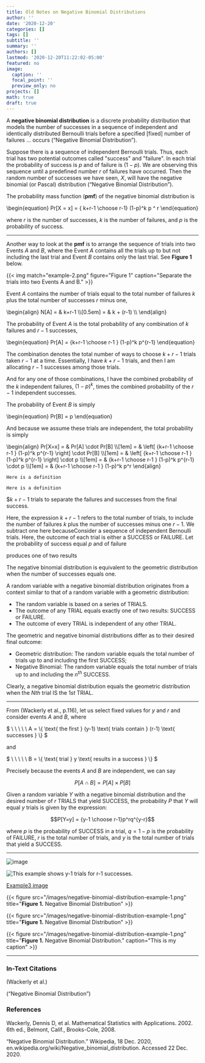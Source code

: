 ```yaml
---
title: Old Notes on Negative Binomial Distributions
author: ''
date: '2020-12-20'
categories: []
tags: []
subtitle: ''
summary: ''
authors: []
lastmod: '2020-12-20T11:22:02-05:00'
featured: no
image:
  caption: ''
  focal_point: ''
  preview_only: no
projects: []
math: true
draft: true
---
```


A <strong>negative binomial distribution</strong> is a discrete probability distribution that models the number of successes in a sequence  of independent and identically distributed Bernoulli trials before a specified [fixed] number of failures ... occurs (“Negative Binomial Distribution”).

Suppose there is a sequence of independent Bernoulli trials. Thus, each trial has two potential outcomes called "success" and "failure". In each trial the probability of success is $p$ and of failure is $(1 − p)$. We are observing this sequence until a predefined number $r$ of failures have occurred. Then the random number of successes we have seen, $X$, will have the negative binomial (or Pascal) distribution (“Negative Binomial Distribution”).

The probability mass function (<strong>pmf</strong>) of the negative binomial distribution is

\begin{equation}
Pr[X = x] = { k+r-1 \choose r-1} (1-p)^k p ^ r
\end{equation}

where $r$ is the number of successes, $k$ is the number of failures, and $p$ is the probability of success.

----

Another way to look at the <strong>pmf</strong> is to arrange the sequence of trials into two Events $A$ and $B$, where
the Event $A$ contains all the trials up to but not including the last trial and Event $B$ contains only the last trial. See <strong>Figure 1</strong> below.

{{< img match="example-2.png" figure="Figure 1" caption="Separate the trials into two Events A and B." >}}

Event $A$ contains the number of trials equal to the total number of failures $k$ plus the total number of successes $r$ minus one,

\begin{align}
N[A] = & k+r-1 \\\\[0.5em]
     = & k + (r-1) \\\\
\end{align}

The probability of Event $A$ is the total probability of any combination of $k$ failures and $r-1$ successes,

\begin{equation}
Pr[A] = {k+r-1 \choose r-1 } (1-p)^k p^{r-1}
\end{equation}

The combination denotes the total number of ways to choose $k+r-1$ trials taken $r-1$ at a time. Essentially, I have $k+r-1$ trials, and then I am allocating $r-1$ successes among those trials.

And for any one of those combinations, I have the combined probability of the $k$ independent failures, $(1-p)^k$, times the combined probability of the $r-1$ independent successes.

The probability of Event $B$ is simply

\begin{equation}
Pr[B] = p
\end{equation}

And because we assume these trials are independent, the total probability is simply

\begin{align}
Pr[X=x] = & Pr[A] \cdot Pr[B] \\\\[1em]
        = & \left[ {k+r-1 \choose r-1 } (1-p)^k p^{r-1} \right] \cdot Pr[B] \\\\[1em]
        = & \left[ {k+r-1 \choose r-1 } (1-p)^k p^{r-1} \right] \cdot  p \\\\[1em]
        = & {k+r-1 \choose r-1 } (1-p)^k p^{r-1} \cdot p \\\\[1em]
        = & {k+r-1 \choose r-1 } (1-p)^k p^r
\end{align}

```{theorem, name="Negative Binomial Distribution"}
Here is a definition
```

```{definition, name="Negative Binomial Distribution"}
Here is a definition
```

$$k+r-1$ trials to separate the failures and successes from the final success.

Here, the expression $k+r-1$ refers to the total number of trials, to include the number of failures $k$ plus the number of successes minus one $r-1$. We subtract one here becauseConsider a sequence of independent Bernoulli trials. Here, the outcome of each trial is either a SUCCESS or FAILURE. Let the probability of success equal $p$ and of failure 

produces one of two results

The negative binomial distribution is equivalent to the geometric distribution when the number of successes equals one.

A random variable with a <marker>negative binomial distribution</marker> originates from a context similar to that of a random variable with a geometric distribution:

- The random variable is based on a series of TRIALS. 
- The outcome of any TRIAL equals exactly one of two results: SUCCESS or FAILURE. 
- The outcome of every TRIAL is independent of any other TRIAL.

The geometric and negative binomial distributions differ as to their desired final outcome:

- Geometric distribution: The random variable equals the total number of trials up to and including the first SUCCESS;
- Negative Binomial: The random variable equals the total number of trials up to and including the $n^{th}$ SUCCESS.

Clearly, a negative binomial distribution equals the geometric distribution when the $Nth$ trial IS the $1st$ TRIAL.

----

From (Wackerly et al., p.116), let us select fixed values for $y$ and $r$ and consider events $A$ and $B$, where

$
\ \ \ \ \ A = \\{ \text{ the first } (y-1) \text{ trials contain } (r-1) \text{ successes } \\}
$

and

$
\ \ \ \ \ B = \\{ \text{ trial } y \text{ results in a success } \\}
$

Precisely because the events $A$ and $B$ are independent, we can say

$$P[ A \cap B] = P[A] \times P[B]$$

Given a random variable $Y$ with a negative binomial distribution and the desired number of $r$ TRIALS that yield SUCCESS, the probability $P$ that $Y$ will equal $y$ trials is given by the expression:

$$P[Y=y] = {y-1 \choose r-1}p^rq^{y-r}$$

where $p$ is the probability of SUCCESS in a trial, $q=1-p$ is the probability of FAILURE, $r$ is the total number of trials, and $y$ is the total number of trials that yield a SUCCESS.

----

![image](/images/negative-binomial-distribution-example-1.png)

![This example shows y-1 trials for r-1 successes.](/images/negative-binomial-distribution-example-1.png)

[Example3 image](/images/negative-binomial-distribution-example-1.png)

{{< figure 
    src="/images/negative-binomial-distribution-example-1.png"
    title="<strong>Figure 1.</strong> Negative Binomial Distribution" >}}

{{< figure 
    src="/images/negative-binomial-distribution-example-1.png" 
    title="<strong>Figure 1.</strong> Negative Binomial Distribution" >}}

{{< figure 
    src="/images/negative-binomial-distribution-example-1.png" 
    title="<strong>Figure 1.</strong> Negative Binomial Distribution." 
    caption="This is my caption" >}}

----

### In-Text Citations

(Wackerly et al.)

(“Negative Binomial Distribution”)

### References

Wackerly, Dennis D, et al. Mathematical Statistics with Applications. 2002. 6th ed., Belmont, Calif., Brooks-Cole, 2008.

“Negative Binomial Distribution.” Wikipedia, 18 Dec. 2020, en.wikipedia.org/wiki/Negative_binomial_distribution. Accessed 22 Dec. 2020.
